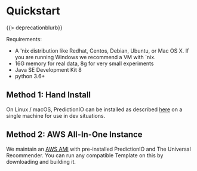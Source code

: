 # Quickstart

{{> deprecationblurb}}

Requirements:

 - A 'nix distribution like Redhat, Centos, Debian, Ubuntu, or Mac OS X. If you are running Windows we recommend a VM with `nix.
 - 16G memory for real data, 8g for very small experiments 
 - Java SE Development Kit 8
 - python 3.6+

## Method 1: Hand Install

On Linux / macOS, PredictionIO can be installed as described [here](http://actionml.com/docs/single_machine) on a single machine for use in dev situations. 

## Method 2: AWS All-In-One Instance

We maintain an [AWS AMI](/docs/awssetupguide) with pre-installed PredictionIO and The Universal Recommender. You can run any compatible Template on this by downloading and building it.
